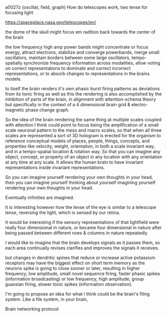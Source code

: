 a0027z
(oscillat, field, graph)
How do telescopes work, two lense for focusing light

https://spaceplace.nasa.gov/telescopes/en/

the dome of the skull might focus em radition back towards the center of the brain

the low frequency high amp power bands might concentrate or focus energy, attract electrons, stabilize and converge powerbands, merge small oscillators, maintain borders between some large oscillators, tempo-spatially synchronize frequency information across modalities, allow voting on correct representations to dominate and correct incorrect representations, or to absorb changes to representations in the brains models.

to itself the brain renders it's own phasic burst firing patterns as deviations from its tonic firing as well as this the rendering is also accomplished by the inhibition of parts of the brain, in alignment with attention-schema theory but specifically in the context of a 4 dimensional brain grid & electro-magnetic phase change graph.

So the idea of the brain rendering the same thing at multiple scales coupled with attention I think could point to focus being the amplification of a small scale neuronal pattern to the meso and macro scales, so that when all three scales are represented a sort of 3D hologram is erected for the organism to reference conceptual models of places, people, things, concepts, and properties like velocity, weight, orientation, in both a scale invariant way, and in a tempo-spatial location & rotation way. So that you can imagine any object, concept, or property of an object in any location with any orientation at any time at any scale. It allows the human brain to have invariant representations inside invariant representations.

So you can imagine yourself rendering your own thoughts in your head, then you can imagine yourself thinking about yourself imagining yourself rendering your own thoughts in your head.

Eventually infinities are imagined.

It is interesting however how the lense of the eye is similar to a telescope lense, reversing the light, which is sensed by our retina.

It would be interesting if the sensory representations of that lightfield were really four dimensional in nature, or became four dimensional in nature after being passed between different rows & columns in nature repeatedly

I would like to imagine that the brain develops signals as it passes them, so each area continually revises clarifies and improves the signals it receives.

but changes in dendritic spines that reduce or increase active potassium receptors may have the biggest effect on short term memory as the neurons spike is going to close sooner or later, resulting in higher frequency, low amplitude, small novel sequence firing, faster phasic spikes (information broadcasting) or low frequency, high amplitude, group guassian firing, slower tonic spikes (information observation).

I'm going to propose an idea for what I think could be the brain's filing system. Like a file system, in your brain, 

Brain networking protocol



